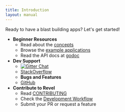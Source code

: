 ```yaml
---
title: Introduction
layout: manual
---
```


Ready to have a blast building apps? Let's get started!

- **Beginner Resources**
    - Read about the [concepts](concepts.html)
    - Browse the [example applications](/examples/)
    - Read the API docs at [godoc](https://godoc.org/github.com/revel/revel)
- **Dev Support**
    - [![Gitter Chat](http://img.shields.io/badge/chat-online-brightgreen.svg)](https://gitter.im/revel/community)
    - [StackOverflow](http://stackoverflow.com/questions/tagged/revel)
    - **Bugs and Features**
    - [GitHub](https://github.com/revel/revel/issues)
- **Contribute to Revel**
    - Read [CONTRIBUTING](https://github.com/revel/revel/blob/master/CONTRIBUTING.md)
    - Check the [Development Workflow](https://github.com/revel/revel/wiki/Revel-Workflow)
    - Submit your PR or request a feature
